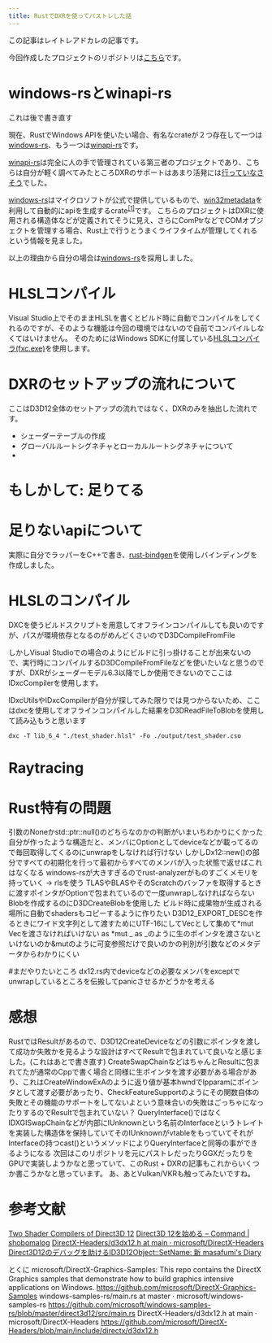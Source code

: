 ```yaml
---
title: RustでDXRを使ってパストレした話
---
```


この記事はレイトレアドカレの記事です。

今回作成したプロジェクトのリポジトリは[こちら](https://github.com/8picoz/rwr)です。

# windows-rsとwinapi-rs
これは後で書き直す

現在、RustでWindows APIを使いたい場合、有名なcrateが２つ存在して一つは[windows-rs](https://github.com/microsoft/windows-rs)、もう一つは[winapi-rs](https://github.com/retep998/winapi-rs)です。

[winapi-rs](https://github.com/retep998/winapi-rs)は完全に人の手で管理されている第三者のプロジェクトであり、こちらは自分が軽く調べてみたところDXRのサポートはあまり活発には[行っていなさそう](https://github.com/retep998/winapi-rs/pull/812)でした。


[windows-rs](https://github.com/microsoft/windows-rs)はマイクロソフトが公式で提供しているもので、[win32metadata](https://forest.watch.impress.co.jp/docs/news/1301910.html)を利用して自動的にapiを生成するcrate<sup>[[1]](https://blogs.windows.com/windowsdeveloper/2021/01/21/making-win32-apis-more-accessible-to-more-languages/)</sup>です。
こちらのプロジェクトはDXRに使用される構造体などが定義されてそうに見え、さらにComPtrなどでCOMオブジェクトを管理する場合、Rust上で行うとうまくライフタイムが管理してくれるという情報を見ました。

以上の理由から自分の場合は[windows-rs](https://github.com/microsoft/windows-rs)を採用しました。

# HLSLコンパイル
Visual Studio上でそのままHLSLを書くとビルド時に自動でコンパイルをしてくれるのですが、そのような機能は今回の環境ではないので自前でコンパイルしなくてはいけません。
そのためにはWindows SDKに付属している[HLSLコンパイラ(fxc.exe)](https://docs.microsoft.com/ja-jp/cpp/build/reference/hlsl-property-pages?view=msvc-170)を使用します。

# DXRのセットアップの流れについて

ここはD3D12全体のセットアップの流れではなく、DXRのみを抽出した流れです。

- シェーダーテーブルの作成
- グローバルルートシグネチャとローカルルートシグネチャについて
- 

# もしかして: 足りてる
# 足りないapiについて
実際に自分でラッパーをC++で書き、[rust-bindgen](https://github.com/rust-lang/rust-bindgen)を使用しバインディングを作成しました。

# HLSLのコンパイル
DXCを使うビルドスクリプトを用意してオフラインコンパイルしても良いのですが、パスが環境依存となるのがめんどくさいのでD3DCompileFromFile

しかしVisual Studioでの場合のようにビルドに引っ掛けることが出来ないので、実行時にコンパイルするD3DCompileFromFileなどを使いたいなと思うのですが、DXRがシェーダーモデル6.3以降でしか使用できないのでここはIDxcCompilerを使用します。

IDxcUtilsやIDxcCompilerが自分が探してみた限りでは見つからないため、ここはdxcを使用してオフラインコンパイルした結果をD3DReadFileToBlobを使用して読み込もうと思います

`dxc -T lib_6_4 "./test_shader.hlsl" -Fo ./output/test_shader.cso`


# Raytracing

# Rust特有の問題
引数のNoneかstd::ptr::null()のどちらなのかの判断がいまいちわかりにくかった
自分が作ったような構造だと、メンバにOptionとしてdeviceなどが載ってるので毎回取得してくるのにunwrapをしなければ行けない
しかしDx12::new()の部分ですべての初期化を行って最初からすべてのメンバが入った状態で返せばこれはなくなる
windows-rsが大きすぎるのでrust-analyzerがものすごくメモリを持っていく -> rlsを使う
TLASやBLASやそのScratchのバッファを取得するときに渡すポインタがOptionで包まれているので一度unwrapしなければならない
Blobを作成するのにD3DCreateBlobを使用した
ビルド時に成果物が生成される場所に自動でshadersもコピーするように作りたい
D3D12_EXPORT_DESCを作るときにワイド文字列として渡すためにUTF-16にしてVec<u16>として集めて*mut Vec<u16>を渡さなければいけない
as *mut _ as _のように生のポインタを渡さないといけないのか&mutのように可変参照だけで良いのかの判別が引数などのメタデータからわかりにくい

#まだやりたいところ
dx12.rs内でdeviceなどの必要なメンバをexceptでunwrapしているところを伝搬してpanicさせるかどうかを考える

# 感想
RustではResultがあるので、D3D12CreateDeviceなどの引数にポインタを渡して成功か失敗かを見るような設計はすべてResultで包まれていて良いなと感じました。(これはあとで書き直す) CreateSwapChainなどはちゃんとResultに包まれてたが通常のCppで書く場合と同様に生ポインタを渡す必要がある場合があり、これはCreateWindowExAのように返り値が基本hwndでlpparamにポインタとして渡す必要があったり、CheckFeatureSupportのようにその関数自体の失敗とその機能のサポートをしてないよという意味合いの失敗はごっちゃになったりするのでResultで包まれていない？
QueryInterface()ではなくIDXGISwapChainなどが内部にIUnknownという名前のInterfaceというトレイトを実装した構造体を保持していてそのIUnknownがvtableをもっていてそれがInterfaceの持つcast()というメソッドによりQueryInterfaceと同等の事ができるようになる
次回はこのリポジトリを元にパストレだったりGGXだったりをGPUで実装しようかなと思っていて、このRust + DXRの記事もこれからいくつか書こうかなと思っています。
あ、あとVulkan/VKRも触ってみたいですね。

# 参考文献
[Two Shader Compilers of Direct3D 12](https://asawicki.info/news_1719_two_shader_compilers_of_direct3d_12)
[Direct3D 12を始める – Command | shobomalog](https://shobomaru.wordpress.com/2015/04/20/d3d12-command/)
[DirectX-Headers/d3dx12.h at main · microsoft/DirectX-Headers](https://github.com/microsoft/DirectX-Headers/blob/main/include/directx/d3dx12.h)
[Direct3D12のデバッグを助けるID3D12Object::SetName: 新 masafumi's Diary](http://masafumi.cocolog-nifty.com/masafumis_diary/2016/02/direct3d12-601f.html)

とくに
microsoft/DirectX-Graphics-Samples: This repo contains the DirectX Graphics samples that demonstrate how to build graphics intensive applications on Windows.
https://github.com/microsoft/DirectX-Graphics-Samples
windows-samples-rs/main.rs at master · microsoft/windows-samples-rs
https://github.com/microsoft/windows-samples-rs/blob/master/direct3d12/src/main.rs
DirectX-Headers/d3dx12.h at main · microsoft/DirectX-Headers
https://github.com/microsoft/DirectX-Headers/blob/main/include/directx/d3dx12.h